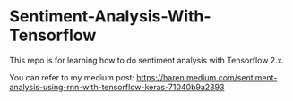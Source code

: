 # Sentiment-Analysis-With-Tensorflow
This repo is for learning how to do sentiment analysis with Tensorflow 2.x.

You can refer to my medium post: https://haren.medium.com/sentiment-analysis-using-rnn-with-tensorflow-keras-71040b9a2393

